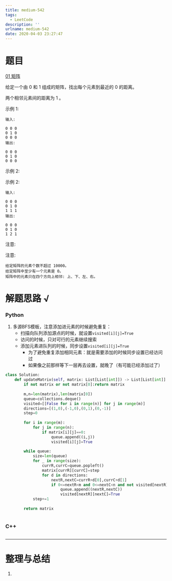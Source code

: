 ```yaml
---
title: medium-542
tags:
  - LeetCode
description: ''
urlname: medium-542
date: 2020-04-03 23:27:47
---
```


# 题目

[01 矩阵](https://leetcode-cn.com/problems/01-matrix/)

给定一个由 0 和 1 组成的矩阵，找出每个元素到最近的 0 的距离。

两个相邻元素间的距离为 1 。

示例 1:

```
输入:

0 0 0
0 1 0
0 0 0
输出:

0 0 0
0 1 0
0 0 0
```

示例 2:

示例 2:

```
输入:

0 0 0
0 1 0
1 1 1
输出:

0 0 0
0 1 0
1 2 1
```

注意:

注意:

```
给定矩阵的元素个数不超过 10000。
给定矩阵中至少有一个元素是 0。
矩阵中的元素只在四个方向上相邻: 上、下、左、右。
```



# 解题思路 √

### Python

1. 多源BFS模板，注意添加进元素的时候避免重复：
   - 扫描向队列添加源点的时候，就设置`visited[i][j]=True`
   - 访问的时候，只对可行的元素继续搜索
   - 添加元素进队列的时候，同步设置`visited[i][j]=True`
     - 为了避免重复添加相同元素：就是需要添加的时候同步设置已经访问过
     - 如果像之前那样等下一层再去设置，就晚了（有可能已经添加过了）

```python
class Solution:
    def updateMatrix(self, matrix: List[List[int]]) -> List[List[int]]:
        if not matrix or not matrix[0]:return matrix
        
        m,n=len(matrix),len(matrix[0])
        queue=collections.deque()
        visited=[[False for i in range(n)] for j in range(m)]
        directions=[(1,0),(-1,0),(0,1),(0,-1)]
        step=0
        
        for i in range(m):
            for j in range(n):
                if matrix[i][j]==0:
                    queue.append((i,j))
                    visited[i][j]=True
                    
        while queue:
            size=len(queue)
            for _ in range(size):
                currR,currC=queue.popleft()
                matrix[currR][currC]=step
                for d in directions:
                    nextR,nextC=currR+d[0],currC+d[1]
                    if 0<=nextR<m and 0<=nextC<n and not visited[nextR][nextC] and matrix[nextR][nextC]!=0:       
                        queue.append((nextR,nextC))
                        visited[nextR][nextC]=True
            step+=1
            
        return matrix
```


```python

```



### C++

```cpp

```

---



# 整理与总结

1. 

